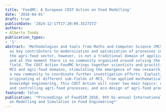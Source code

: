 ```yaml
---
title: 'FoodMC: A European COST Action on Food Modelling'
date: '2016-04-01'
draft: true
publishDate: '2024-12-17T17:20:09.352737Z'
authors:
- Alberto Tonda
publication_types:
- '1'
abstract: 'Methodologies and tools from Maths and Computer Science (MCS) are emerging
  as key contributors to modernization and optimization of processes in various disciplines:
  the agri-food sector, however, is not a traditional domain of application for MCS,
  and at the moment there is no community organized around solving the issues of this
  field. The COST Action FoodMC brings together scientists and practitioners from
  MCS and agri-food domains, stimulating the emergence of new research, and structuring
  a new community to coordinate further investigation efforts. Exploiting approaches
  originating at different sub-fields of MCS, from applied mathematical models to
  knowledge engineering, this COST Action will cover two main topics: understanding
  and controlling agri-food processes; and eco-design of agri-food products.'
featured: false
publication: '*Proceedings of FoodSIM 2016, 9th bi-annual International Conference
  on Modelling and Simulation in Food Engineering*'
---
```


